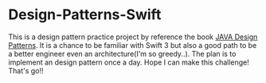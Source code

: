 # Design-Patterns-Swift

This is a design pattern practice project by reference the book [JAVA Design Patterns](https://www.tutorialspoint.com/design_pattern/design_pattern_tutorial.pdf). It is a chance to be familiar with Swift 3 but also a good path to be a better engineer even an architecture(I'm so greedy..). The plan is to implement an design pattern once a day. Hope I can make this challenge! That's go!!
